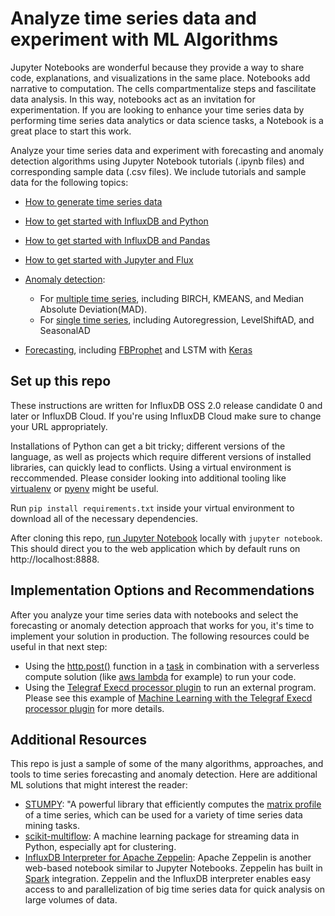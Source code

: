 # Analyze time series data and experiment with ML Algorithms

Jupyter Notebooks are wonderful because they provide a way to share code, explanations, and visualizations in the same place. Notebooks add narrative to computation. The cells compartmentalize steps and fascilitate data analysis. In this way, notebooks act as an invitation for experimentation. If you are looking to enhance your time series data by performing time series data analytics or data science tasks, a Notebook is a great place to start this work. 

Analyze your time series data and experiment with forecasting and anomaly detection algorithms using Jupyter Notebook tutorials (.ipynb files) and corresponding sample data (.csv files). We include tutorials and sample data for the following topics:

- [How to generate time series data](Generate_Time_Series.ipynb)
- [How to get started with InfluxDB and Python](Getting_Started_with_InfluxDB_and_Python.ipynb)
- [How to get started with InfluxDB and Pandas](Getting_Started_with_InfluxDB_and_Pandas.ipynb)
- [How to get started with Jupyter and Flux](Getting_Started_with_Jupyter_and_Flux.ipynb)

- [Anomaly detection](/Anomaly_Detection):
  - For [multiple time series](/Anomaly_Detection/Multiple_time_series), including BIRCH, KMEANS, and Median Absolute Deviation(MAD).
  - For [single time series](/Anomaly_Detection/Single_time_series), including Autoregression, LevelShiftAD, and SeasonalAD

- [Forecasting](/Forecasting), including [FBProphet](https://facebook.github.io/prophet/) and LSTM with [Keras](https://keras.io/)
 

## Set up this repo

These instructions are written for InfluxDB OSS 2.0 release candidate 0 and later or InfluxDB Cloud. If you're using InfluxDB Cloud make sure to change your URL appropriately.  

Installations of Python can get a bit tricky; different versions of the language, as well as projects which require different versions of installed libraries, can quickly lead to conflicts. Using a virtual environment is reccommended. Please consider looking into additional tooling like [virtualenv](https://pypi.python.org/pypi/virtualenv) or [pyenv](https://github.com/pyenv/pyenv) might be useful.

Run `pip install requirements.txt` inside your virtual environment to download all of the necessary dependencies. 

After cloning this repo, [run Jupyter Notebook](https://jupyter.readthedocs.io/en/latest/running.html) locally with `jupyter notebook`. This should direct you to the web application which by default runs on http://localhost:8888. 


## Implementation Options and Recommendations 

After you analyze your time series data with notebooks and select the forecasting or anomaly detection approach that works for you, it's time to implement your solution in production. The following resources could be useful in that next step: 
- Using the [http.post()](https://docs.influxdata.com/influxdb/v2.0/reference/flux/stdlib/http/post/) function in a [task](https://docs.influxdata.com/influxdb/v2.0/process-data/manage-tasks/) in combination with a serverless compute solution (like [aws lambda](https://aws.amazon.com/lambda/) for example) to run your code. 
- Using the [Telegraf Execd processor plugin](https://github.com/influxdata/telegraf/tree/master/plugins/processors/execd) to run an external program. Please see this example of [Machine Learning with the Telegraf Execd processor plugin](https://github.com/influxdata/tg-brew-anomaly) for more details. 

## Additional Resources 

This repo is just a sample of some of the many algorithms, approaches, and tools to time series forecasting and anomaly detection. Here are additional ML solutions that might interest the reader:

- [STUMPY](https://github.com/TDAmeritrade/stumpy): "A powerful library that efficiently computes the [matrix profile](https://stumpy.readthedocs.io/en/latest/Tutorial_The_Matrix_Profile.html) of a time series, which can be used for a variety of time series data mining tasks.
- [scikit-multiflow](https://scikit-multiflow.github.io/): A machine learning package for streaming data in Python, especially apt for clustering. 
- [InfluxDB Interpreter for Apache Zeppelin](https://github.com/apache/zeppelin/tree/master/influxdb): Apache Zeppelin is another web-based notebook similar to Jupyter Notebooks. Zeppelin has built in [Spark](https://spark.apache.org/) integration. Zeppelin and the InfluxDB interpreter enables easy access to and parallelization of big time series data for quick analysis on large volumes of data. 